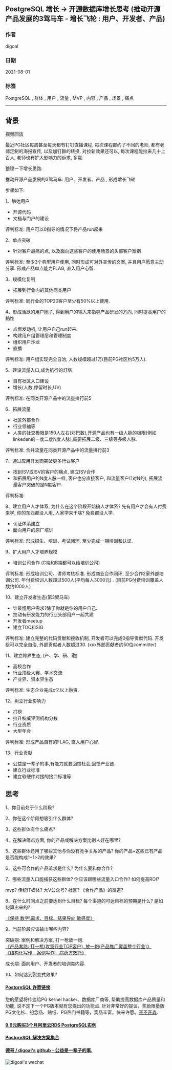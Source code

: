 ## PostgreSQL 增长 -> 开源数据库增长思考 (推动开源产品发展的3驾马车 - 增长飞轮 : 用户、开发者、产品)          
                        
### 作者           
digoal                        
                        
### 日期                        
2021-08-01                         
                        
### 标签                        
PostgreSQL , 群体 , 用户 , 流量 , MVP , 内容 , 产品 , 场景 , 痛点          
                        
----                        
                        
## 背景             
[视频回放](https://www.bilibili.com/video/BV1FU4y1n7Dz/)  
  
最近PG社区每周甚至每天都有钉钉直播课程, 每次课程都约了不同的老师, 都有老师定制的海报宣传, 以及加钉群的转换. 对拉新效果还可以, 每次课程能拉来几十上百人, 老师也有扩大影响力的诉求, 多赢.       
      
整理一下增长思路:       
  
推动开源产品发展的3驾马车: 用户、开发者、产品 , 形成增长飞轮   
  
步骤如下:  
  
1、触达用户  
- 开源代码  
- 文档与门户的建设  
  
评判标准: 用户可以0指导的情况下将产品run起来   
  
2、单点突破  
- 针对客户最痛的点, 以及面向这些客户的使用场景的头部客户案例  
  
评判标准: 至少3个典型用户使用, 同时形成可对外宣传的文案, 并且用户愿意主动分享. 形成产品单点能力FLAG, 直入用户心智.    
  
3、规模化复制  
- 拓展到行业内的其他同类用户  
  
评判标准: 同行业的TOP20客户至少有50%以上使用.   
  
4、形成活跃的用户圈子, 得到用户的输入来指导产品研发的方向, 同时提高用户的黏性  
- 点燃发动机, 让用户自己run起来. 
- 构建用户组管理层和管理制度  
- 组织用户沙龙  
- 直播  
  
评判标准: 用户组实现完全自治, 人数规模超过1万(目前PG社区约5万人).    
  
5、建设流量入口,成为航行的灯塔  
- 自有社区入口建设  
- 增长(人数,停留时长,UV)
  
评判标准: 在同类开源产品中的流量排行前5   
  
6、拓展流量  
- 社区外部合作
- 行业领袖等
- 人类的社交极限是150人左右(邓巴数),开源产品也有一级人脉的极限(例如linkeden的一度二度N度人脉),需要拓展二级、三级等多级人脉.    
  
评判标准: 合并流量在同类开源产品中的流量排行前3   
  
7、通过应用开发商突破更多行业客户  
- 找到ISV或ISV的客户的痛点, 建立ISV合作  
- 和拓展用户的N度人脉一样, 客户也分直接客户, 和流量客户(1对N的), 拓展流量客户突破的是N度客户. 
  
评判标准:   
  
8、建立用户人才体系, 为什么在这个阶段开始搞人才体系?  先有用户才会有人付费来学, 你的东西都没人用, 人家学来干啥? 免费都没人学.   
- 认证体系建立  
- 面向用户的原厂培训  
  
评判标准: 形成招生、培训、考试闭环. 至少完成一期培训和认证.    
  
9、扩大用户人才培养规模  
- 培训公司合作 (C端和B端都可以给培训公司) 
  
评判标准: 形成培训公司、讲师考核标准. 形成商业合作闭环, 至少合作2家外部培训公司. 年付费培训人数超过500人(平均每人3000元) . (目前PG付费培训覆盖人数约1000人)    
  
10、建立开发者生态(第3架马车)   
- 谁最懂用户需求?除了你就是你的用户自己. 
- 拉动有研发能力的行业头部用户一起共建
- 开发者meetup  
- 建立TOC和SIG  
  
评判标准: 建立完整的代码贡献和接收机制, 开发者可以完成0指导贡献代码. 开发组可以完全自治, 外部贡献者人数超过30. (xxx外部贡献者约50位committer)    
  
11、建立跨界生态, (产、学、研、融)  
- 高校合作  
- 行业顶级大赛、学术交流  
- 产业界、资本界生态   
  
评判标准: 生态企业完成x亿以上融资.    
  
12、树立行业影响力  
- 打榜  
- 拉升权威评测机构分数  
- 行业资质
- 大型年会  
  
评判标准: 形成产品自有的FLAG, 直入用户心智.   
  
13、行业贡献  
- 公益是一辈子的事,有能力就要回馈社会,回馈产业链.  
- 建立行业标准  
- 建立软硬件对接的接口标准等
  
  
## 思考  
      
1、你目前处于什么阶段?         
        
2、你在这个阶段想吸引什么群体?         
        
3、这些群体有什么痛点?         
        
4、在解决痛点方面, 你的产品或解决方案比别人好在哪里?         
        
5、这些群体还用了哪些其他与你没有竞争关系的产品? 你的产品+这些已有产品是否能构成1+1>2的效果?         
        
6、这些可合作的产品诉求是什么? 为什么要和你合作?         
        
7、哪些流量入口能捕获这些群体? 你应该跟哪些流量入口合作? 如何提高ROI?           
        
mvp? 传统IT媒体? 大V公众号? 社区? 《合作产品》的渠道?        
    
8、在什么时间点之前要达到什么目标? 每个渠道的可达目标的预期是什么? 是如何算出来的?       
    
[《保持 数字\需求、目标、结果导向 敏感度》](../202104/20210414_05.md)      
        
9、当前阶段应该输出哪些内容?         
        
突破期: 案例和解决方案, 打一枪放一炮.         
[《产品套路: 打一枪(攻坚行业TOP客户), 放一炮(产品推广覆盖整个行业)》](../202104/20210401_03.md)           
[《结构化写作 - 案例写作 - 病药方效托》](../202104/20210414_03.md)          
        
成长期: 面向用户、开发者的培训类内容.         
          
10、如何达到裂变式效果?         
       
    
#### [PostgreSQL 许愿链接](https://github.com/digoal/blog/issues/76 "269ac3d1c492e938c0191101c7238216")  
您的愿望将传达给PG kernel hacker、数据库厂商等, 帮助提高数据库产品质量和功能, 说不定下一个PG版本就有您提出的功能点. 针对非常好的提议，奖励限量版PG文化衫、纪念品、贴纸、PG热门书籍等，奖品丰富，快来许愿。[开不开森](https://github.com/digoal/blog/issues/76 "269ac3d1c492e938c0191101c7238216").    
    
    
#### [9.9元购买3个月阿里云RDS PostgreSQL实例](https://www.aliyun.com/database/postgresqlactivity "57258f76c37864c6e6d23383d05714ea")  
    
    
#### [PostgreSQL 解决方案集合](https://yq.aliyun.com/topic/118 "40cff096e9ed7122c512b35d8561d9c8")  
    
    
#### [德哥 / digoal's github - 公益是一辈子的事.](https://github.com/digoal/blog/blob/master/README.md "22709685feb7cab07d30f30387f0a9ae")  
    
    
![digoal's wechat](../pic/digoal_weixin.jpg "f7ad92eeba24523fd47a6e1a0e691b59")  
